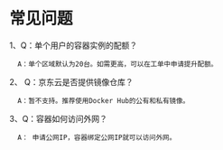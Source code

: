 
# 常见问题

1、Q：单个用户的容器实例的配额？

      A：单个区域默认为20台。如需更高，可以在工单中申请提升配额。



2、 Q：京东云是否提供镜像仓库？

      A：暂不支持。推荐使用Docker Hub的公有和私有镜像。



3、Q：容器如何访问外网？

      A： 申请公网IP，容器绑定公网IP就可以访问外网。 
